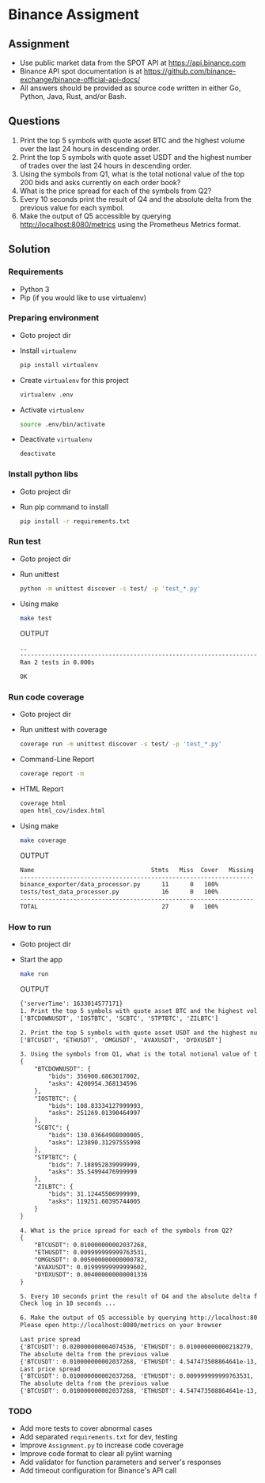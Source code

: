 # Binance Assigment

## Assignment

- Use public market data from the SPOT API at <https://api.binance.com>
- Binance API spot documentation is at <https://github.com/binance-exchange/binance-official-api-docs/>
- All answers should be provided as source code written in either Go, Python, Java, Rust, and/or Bash.

## Questions

1. Print the top 5 symbols with quote asset BTC and the highest volume over the last 24 hours in descending order.
2. Print the top 5 symbols with quote asset USDT and the highest number of trades over the last 24 hours in descending order.
3. Using the symbols from Q1, what is the total notional value of the top 200 bids and asks currently on each order book?
4. What is the price spread for each of the symbols from Q2?
5. Every 10 seconds print the result of Q4 and the absolute delta from the previous value for each symbol.
6. Make the output of Q5 accessible by querying <http://localhost:8080/metrics> using the Prometheus Metrics format.

## Solution

### Requirements

- Python 3
- Pip (if you would like to use virtualenv)

### Preparing environment

- Goto project dir
- Install `virtualenv`

  ```bash
  pip install virtualenv
  ```

- Create `virtualenv` for this project

  ```bash
  virtualenv .env
  ```

- Activate `virtualenv`

  ```bash
  source .env/bin/activate
  ```

- Deactivate `virtualenv`

  ```bash
  deactivate
  ```

### Install python libs

- Goto project dir
- Run pip command to install

  ```bash
  pip install -r requirements.txt
  ```

### Run test

- Goto project dir
- Run unittest

  ```bash
  python -m unittest discover -s test/ -p 'test_*.py'
  ```

- Using make

  ```bash
  make test
  ```

  OUTPUT

  ```txt
  ..
  ----------------------------------------------------------------------
  Ran 2 tests in 0.000s

  OK
  ```

### Run code coverage

- Goto project dir
- Run unittest with coverage

  ```bash
  coverage run -m unittest discover -s test/ -p 'test_*.py'
  ```

- Command-Line Report

  ```bash
  coverage report -m
  ```

- HTML Report

  ```bash
  coverage html
  open html_cov/index.html
  ```

- Using make

  ```bash
  make coverage
  ```

  OUTPUT

  ```bash
  Name                                 Stmts   Miss  Cover   Missing
  ------------------------------------------------------------------
  binance_exporter/data_processor.py      11      0   100%
  tests/test_data_processor.py            16      0   100%
  ------------------------------------------------------------------
  TOTAL                                   27      0   100%
  ```

### How to run

- Goto project dir
- Start the app

  ```bash
  make run
  ```

  OUTPUT

  ```txt
  {'serverTime': 1633014577171}
  1. Print the top 5 symbols with quote asset BTC and the highest volume over the last 24 hours in descending order.
  ['BTCDOWNUSDT', 'IOSTBTC', 'SCBTC', 'STPTBTC', 'ZILBTC']

  2. Print the top 5 symbols with quote asset USDT and the highest number of trades over the last 24 hours in descending order.
  ['BTCUSDT', 'ETHUSDT', 'OMGUSDT', 'AVAXUSDT', 'DYDXUSDT']

  3. Using the symbols from Q1, what is the total notional value of the top 200 bids and asks currently on each order book?
  {
      "BTCDOWNUSDT": {
          "bids": 356900.6863017002,
          "asks": 4200954.368134596
      },
      "IOSTBTC": {
          "bids": 108.83334127999993,
          "asks": 251269.01390464997
      },
      "SCBTC": {
          "bids": 130.03664908000005,
          "asks": 123890.31297555998
      },
      "STPTBTC": {
          "bids": 7.188952839999999,
          "asks": 35.54994476999999
      },
      "ZILBTC": {
          "bids": 31.12445506999999,
          "asks": 119251.60395744005
      }
  }

  4. What is the price spread for each of the symbols from Q2?
  {
      "BTCUSDT": 0.010000000002037268,
      "ETHUSDT": 0.009999999999763531,
      "OMGUSDT": 0.005000000000000782,
      "AVAXUSDT": 0.01999999999999602,
      "DYDXUSDT": 0.004000000000001336
  }

  5. Every 10 seconds print the result of Q4 and the absolute delta from the previous value for each symbol.
  Check log in 10 seconds ...

  6. Make the output of Q5 accessible by querying http://localhost:8080/metrics using the Prometheus Metrics format.
  Please open http://localhost:8080/metrics on your browser

  Last price spread
  {'BTCUSDT': 0.020000000004074536, 'ETHUSDT': 0.010000000000218279, 'OMGUSDT': 0.009000000000000341, 'AVAXUSDT': 0.01999999999999602, 'DYDXUSDT': 0.003999999999997783}
  The absolute delta from the previous value
  {'BTCUSDT': 0.010000000002037268, 'ETHUSDT': 4.547473508864641e-13, 'OMGUSDT': 0.0039999999999995595, 'AVAXUSDT': 0.0, 'DYDXUSDT': 3.552713678800501e-15}
  Last price spread
  {'BTCUSDT': 0.010000000002037268, 'ETHUSDT': 0.009999999999763531, 'OMGUSDT': 0.0039999999999995595, 'AVAXUSDT': 0.030000000000001137, 'DYDXUSDT': 0.003999999999997783}
  The absolute delta from the previous value
  {'BTCUSDT': 0.010000000002037268, 'ETHUSDT': 4.547473508864641e-13, 'OMGUSDT': 0.005000000000000782, 'AVAXUSDT': 0.010000000000005116, 'DYDXUSDT': 0.0}
  ```

### TODO

- Add more tests to cover abnormal cases
- Add separated `requirements.txt` for dev, testing
- Improve `Assignment.py` to increase code coverage
- Improve code format to clear all pylint warning
- Add validator for function parameters and server's responses
- Add timeout configuration for Binance's API call
